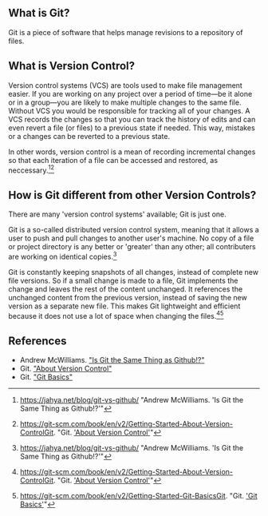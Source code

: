 ## What is Git?

Git is a piece of software that helps manage revisions to a repository of files.

## What is Version Control?

Version control systems (VCS) are tools used to make file management easier.  If you are working on any project over a period of time&mdash;be it alone or in a group&mdash;you are likely to make multiple changes to the same file.  Without VCS you would be responsible for tracking all of your changes.  A VCS records the changes so that you can track the history of edits and can even revert a  file (or files) to a previous state if needed. This way, mistakes or a changes can be reverted to a previous state.

In other words, version control is a mean of recording incremental changes so that each iteration of a file can be accessed and restored, as neccessary.[^mcwilliams][^git_about-vcs]

## How is Git different from other Version Controls?

There are many 'version control systems' available; Git is just one. 

Git is a so-called distributed version control system, meaning that it allows a user to push and pull changes to another user's machine. No copy of a file or project directory is any better or 'greater' than any other;  all contributers are working on identical copies.[^mcwilliams]

Git is constantly keeping snapshots of all changes, instead of complete new file versions. So if a small change is made to a file, Git implements the change and leaves the rest of the content unchanged. It references the unchanged content from the previous version, instead of saving the new version as a separate new file. This makes Git lightweight and efficient because it does not use a lot of space when changing the files.[^git_about-vcs][^git_basics]

<!--

##How to use Git?

In addition to installing Git locally in your machine, you also need a server to run Git in, which keeps all the stored files and their snapshots from every project collaborator. A great hosting server for Git is GitHub. For more information on Git vs GitHub, check out this article https://github.com/fkast/ca-web/blob/master/content/git-vs-github.md

[I am not sure that the content in this commented section helps to further the overall discussion of this article.]
-->

## References

* Andrew McWilliams. ["Is Git the Same Thing as Github!?"](https://jahya.net/blog/git-vs-github/)
* Git. ["About Version Control"](https://git-scm.com/book/en/v2/Getting-Started-About-Version-Control)
* Git. ["Git Basics"](https://git-scm.com/book/en/v2/Getting-Started-Git-Basics)


[^mcwilliams]: https://jahya.net/blog/git-vs-github/ "Andrew McWilliams. 'Is Git the Same Thing as Github!?'"
[^git_about-vcs]: https://git-scm.com/book/en/v2/Getting-Started-About-Version-ControlGit. "Git. ['About Version Control'](https://git-scm.com/book/en/v2/Getting-Started-About-Version-Control)"
[^git_basics]: https://git-scm.com/book/en/v2/Getting-Started-Git-BasicsGit. "Git. ['Git Basics'](https://git-scm.com/book/en/v2/Getting-Started-Git-Basics)"

